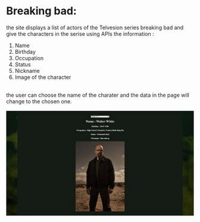 # Breaking bad:
the site displays a list of actors of the Telvesion series breaking bad and give the characters in the serise using APIs the information :
1. Name
2. Birthday
3. Occupation
4. Status
5. Nickname
6. Image of the character
</br>
the user can choose the name of the charater and the data in the page will change to the chosen one.
</br>
</br>
<img src = "imgs/pic1.jpg">
